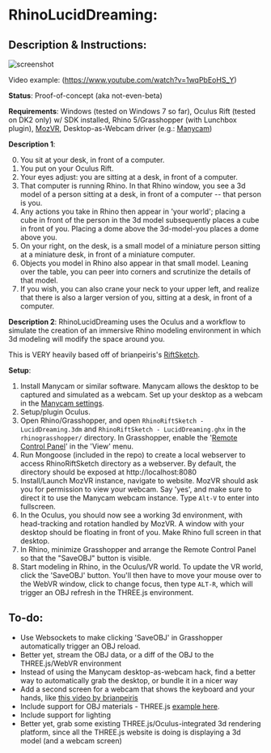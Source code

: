 RhinoLucidDreaming:
=================

Description & Instructions:
--------------------------

![screenshot](http://i.imgur.com/fatWKOd.png)

Video example: (https://www.youtube.com/watch?v=1wqPbEoHS_Y)

**Status**: Proof-of-concept (aka not-even-beta)

**Requirements**: Windows (tested on Windows 7 so far), Oculus Rift (tested on DK2 only) w/ SDK installed, Rhino 5/Grasshopper (with Lunchbox plugin), [MozVR](http://mozvr.com/downloads/), Desktop-as-Webcam driver (e.g.: [Manycam](https://manycam.com/))

**Description 1**: 

0. You sit at your desk, in front of a computer.
1. You put on your Oculus Rift. 
2. Your eyes adjust: you are sitting at a desk, in front of a computer. 
3. That computer is running Rhino. In that Rhino window, you see a 3d model of a person sitting at a desk, in front of a computer -- that person is you.
4. Any actions you take in Rhino then appear in 'your world'; placing a cube in front of the person in the 3d model subsequently places a cube in front of you. Placing a dome above the 3d-model-you places a dome above you. 
5. On your right, on the desk, is a small model of a miniature person sitting at a miniature desk, in front of a miniature computer.
6. Objects you model in Rhino also appear in that small model. Leaning over the table, you can peer into corners and scrutinize the details of that model.
7. If you wish, you can also crane your neck to your upper left, and realize that there is also a larger version of you, sitting at a desk, in front of a computer.

**Description 2**: 
RhinoLucidDreaming uses the Oculus and a workflow to simulate the creation of an immersive Rhino modeling environment in which 3d modeling will modify the space around you.

This is VERY heavily based off of brianpeiris's [RiftSketch](https://github.com/brianpeiris/RiftSketch). 

**Setup**: 

1. Install Manycam or similar software. Manycam allows the desktop to be captured and simulated as a webcam. Set up your desktop as a webcam in the [Manycam settings](https://manycam.com/user_guide/#Desktop).
2. Setup/plugin Oculus.
3. Open Rhino/Grasshopper, and open `RhinoRiftSketch - LucidDreaming.3dm` and `RhinoRiftSketch - LucidDreaming.ghx` in the `rhinograsshopper/` directory. In Grasshopper, enable the '[Remote Control Panel](http://www.grasshopper3d.com/video/remote-control-panel)' in the 'View' menu.
4. Run Mongoose (included in the repo) to create a local webserver to access RhinoRiftSketch directory as a webserver. By default, the directory should be exposed at http://localhost:8080
5. Install/Launch MozVR instance, navigate to website. MozVR should ask you for permission to view your webcam. Say 'yes', and make sure to direct it to use the Manycam webcam instance. Type `Alt-V` to enter into fullscreen.
6. In the Oculus, you should now see a working 3d environment, with head-tracking and rotation handled by MozVR. A window with your desktop should be floating in front of you. Make Rhino full screen in that desktop.
7. In Rhino, minimize Grasshopper and arrange the Remote Control Panel so that the "SaveOBJ" button is visible.
8. Start modeling in Rhino, in the Oculus/VR world. To update the VR world, click the 'SaveOBJ' button. You'll then have to move your mouse over to the WebVR window, click to change focus, then type `ALT-R`, which will trigger an OBJ refresh in the THREE.js environment.

To-do:
------

- Use Websockets to make clicking 'SaveOBJ' in Grasshopper automatically trigger an OBJ reload.
- Better yet, stream the OBJ data, or a diff of the OBJ to the THREE.js/WebVR environment
- Instead of using the Manycam desktop-as-webcam hack, find a better way to automatically grab the desktop, or bundle it in a nicer way
- Add a second screen for a webcam that shows the keyboard and your hands, like [this video by brianpeiris](https://www.youtube.com/watch?v=SKPYx4CEIlM)
- Include support for OBJ materials - THREE.js [example here](http://threejs.org/examples/webgl_loader_obj_mtl.html).
- Include support for lighting
- Better yet, grab some existing THREE.js/Oculus-integrated 3d rendering platform, since all the THREE.js website is doing is displaying a 3d model (and a webcam screen)
